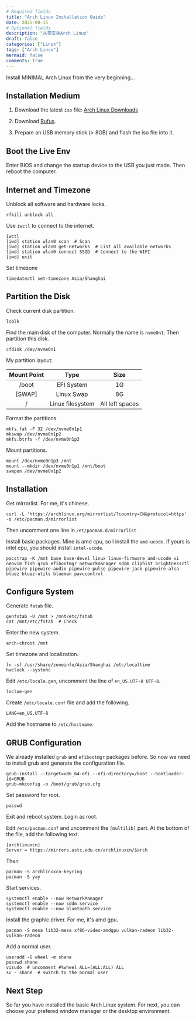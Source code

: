 ```yaml
---
# Required fields
title: "Arch Linux Installation Guide"
date: 2025-08-15
# Optional fields
description: "从零安装Arch Linux"
draft: false
categories: ["Linux"]
tags: ["Arch Linux"]
mermaid: false
comments: true
---
```


Install MINIMAL Arch Linux from the very beginning...

<!--more-->

## Installation Medium

1. Download the latest `iso` file: [Arch Linux Downloads](https://archlinux.org/download/)

2. Download [Rufus](https://rufus.ie/en/).

3. Prepare an USB memory stick (> 8GB) and flash the iso file into it.

## Boot the Live Env

Enter BIOS and change the startup device to the USB you just made. Then reboot the computer.

## Internet and Timezone

Unblock all software and hardware locks.

```shell
rfkill unblock all
```

Use `iwctl` to connect to the internet.

```shell
iwctl
[iwd] station wlan0 scan  # Scan
[iwd] station wlan0 get-networks  # List all available networks
[iwd] station wlan0 connect SSID  # Connect to the WIFI
[iwd] exit
```

Set timezone

```shell
timedatectl set-timezone Asia/Shanghai
```

## Partition the Disk

Check current disk partition.

```shell
lsblk
```

Find the main disk of the computer. Normally the name is `nvme0n1`. Then partition this disk.

```shell
cfdisk /dev/nvme0n1
```

My partition layout:

| Mount Point | Type | Size |
|:---:|:----:|:---:|
| /boot | EFI System | 1G |
| [SWAP] | Linux Swap | 8G |
| / | Linux filesystem | All left spaces |

Format the partitions.

```shell
mkfs.fat -F 32 /dev/nvme0n1p1
mkswap /dev/nvme0n1p2
mkfs.btrfs -f /dev/nvme0n1p3
```

Mount partitions.

```shell
mount /dev/nvme0n1p3 /mnt
mount --mkdir /dev/nvme0n1p1 /mnt/boot
swapon /dev/nvme0n1p2
```

## Installation

Get mirrorlist. For me, it's chinese.

```shell
curl -L 'https://archlinux.org/mirrorlist/?country=CN&protocol=https' -o /etc/pacman.d/mirrorlist
```

Then uncomment one line in `/et/pacman.d/mirrorlist`

Install basic packages. Mine is amd cpu, so I install the `amd-ucode`. If yours is intel cpu, you should install `intel-ucode`.

```shell
pacstrap -K /mnt base base-devel linux linux-firmware amd-ucode vi neovim fish grub efibootmgr networkmanager sddm cliphist brightnessctl pipewire pipewire-audio pipewire-pulse pipewire-jack pipewire-alsa bluez bluez-utils blueman pavucontrol
```

## Configure System

Generate `fatab` file.

```shell
genfstab -U /mnt > /mnt/etc/fstab
cat /mnt/etc/fstab  # Check
```

Enter the new system.

```shell
arch-chroot /mnt
```

Set timezone and localization.

```shell
ln -sf /usr/share/zoneinfo/Asia/Shanghai /etc/localtime
hwclock --systohc
```

Edit `/etc/locale.gen`, uncomment the line of `en_US.UTF-8 UTF-8`.

```shell
loclae-gen
```

Create `/etc/locale.conf` file and add the following.

```shell
LANG=en_US.UTF-8
```

Add the hostname to `/etc/hostname`.

## GRUB Configuration

We already installed `grub` and `efibootmgr` packages before. So now we need to install grub and genarate the configuration file.

```shell
grub-install --target=x86_64-efi --efi-directory=/boot --bootloader-id=GRUB
grub-mkconfig -o /boot/grub/grub.cfg
```

Set password for root.

```shell
passwd
```

Exit and reboot system. Login as root.

Edit `/etc/pacman.conf` and uncomment the `[multilib]` part. At the bottom of the file, add the following text.

```shell
[archlinuxcn]
Server = https://mirrors.ustc.edu.cn/archlinuxcn/$arch
```

Then

```shell
pacman -S archlinuxcn-keyring
pacman -S yay
```

Start services.

```shell
systemctl enable --now NetworkManager
systemctl enable --now sddm.service
systemctl enable --now bluetooth.service
```

Install the graphic driver. For me, it's amd gpu.

```shell
pacman -S mesa lib32-mesa xf86-video-amdgpu vulkan-radeon lib32-vulkan-radeon
```

Add a normal user.

```shell
useradd -G wheel -m shane
passwd shane
visudo  # uncomment #%wheel ALL=(ALL:ALL) ALL
su - shane  # switch to the normal user
```

## Next Step

So far you have installed the basic Arch Linux system. For next, you can choose your prefered window manager or the desktop environment.
